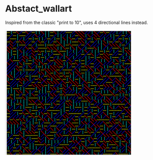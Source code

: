 # Abstact_wallart
Inspired from the classic "print to 10", uses 4 directional lines instead.

![](images/print_4.PNG)
